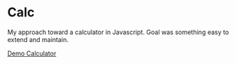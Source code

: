 Calc
====

My approach toward a calculator in Javascript. Goal was something easy to extend and maintain.

[Demo Calculator](http://tomh.be/demo/calc)
